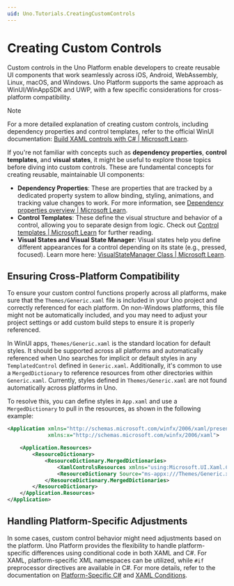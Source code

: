 ```yaml
---
uid: Uno.Tutorials.CreatingCustomControls  
---  
```


# Creating Custom Controls

Custom controls in the Uno Platform enable developers to create reusable UI components that work seamlessly across iOS, Android, WebAssembly, Linux, macOS, and Windows. Uno Platform supports the same approach as WinUI/WinAppSDK and UWP, with a few specific considerations for cross-platform compatibility.

> [!NOTE]  
> For a more detailed explanation of creating custom controls, including dependency properties and control templates, refer to the official WinUI documentation: [Build XAML controls with C# | Microsoft Learn](https://learn.microsoft.com/windows/apps/winui/winui3/xaml-templated-controls-csharp-winui-3).

If you're not familiar with concepts such as **dependency properties**, **control templates**, and **visual states**, it might be useful to explore those topics before diving into custom controls. These are fundamental concepts for creating reusable, maintainable UI components:

- **Dependency Properties**: These are properties that are tracked by a dedicated property system to allow binding, styling, animations, and tracking value changes to work. For more information, see [Dependency properties overview | Microsoft Learn](https://learn.microsoft.com/windows/uwp/xaml-platform/dependency-properties-overview).
- **Control Templates**: These define the visual structure and behavior of a control, allowing you to separate design from logic. Check out [Control templates | Microsoft Learn](https://learn.microsoft.com/windows/apps/design/style/xaml-control-templates) for further reading.
- **Visual States and Visual State Manager**: Visual states help you define different appearances for a control depending on its state (e.g., pressed, focused). Learn more here: [VisualStateManager Class | Microsoft Learn](https://learn.microsoft.com/en-us/dotnet/api/system.windows.visualstatemanager).

## Ensuring Cross-Platform Compatibility

To ensure your custom control functions properly across all platforms, make sure that the `Themes/Generic.xaml` file is included in your Uno project and correctly referenced for each platform. On non-Windows platforms, this file might not be automatically included, and you may need to adjust your project settings or add custom build steps to ensure it is properly referenced.

In WinUI apps, `Themes/Generic.xaml` is the standard location for default styles. It should be supported across all platforms and automatically referenced when Uno searches for implicit or default styles in any `TemplatedControl` defined in `Generic.xaml`. Additionally, it's common to use a `MergedDictionary` to reference resources from other directories within `Generic.xaml`. Currently, styles defined in `Themes/Generic.xaml` are not found automatically across platforms in Uno.

To resolve this, you can define styles in `App.xaml` and use a `MergedDictionary` to pull in the resources, as shown in the following example:

```xml
<Application xmlns="http://schemas.microsoft.com/winfx/2006/xaml/presentation"
             xmlns:x="http://schemas.microsoft.com/winfx/2006/xaml">

    <Application.Resources>
        <ResourceDictionary>
            <ResourceDictionary.MergedDictionaries>
                <XamlControlsResources xmlns="using:Microsoft.UI.Xaml.Controls" />
                <ResourceDictionary Source="ms-appx:///Themes/Generic.xaml" />
            </ResourceDictionary.MergedDictionaries>
        </ResourceDictionary>
    </Application.Resources>
</Application>
```

## Handling Platform-Specific Adjustments

In some cases, custom control behavior might need adjustments based on the platform. Uno Platform provides the flexibility to handle platform-specific differences using conditional code in both XAML and C#. For XAML, platform-specific XML namespaces can be utilized, while `#if` preprocessor directives are available in C#. For more details, refer to the documentation on [Platform-Specific C#](xref:Uno.Development.PlatformSpecificCSharp) and [XAML Conditions](xref:Uno.Development.PlatformSpecificXaml).
